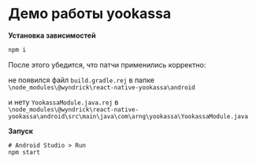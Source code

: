# Демо работы yookassa

**Установка зависимостей**
```bash
npm i
```
После этого убедится, что патчи применились корректно:  

не появился файл `build.gradle.rej` в папке      
`\node_modules\@wyndrick\react-native-yookassa\android`  

и нету `YookassaModule.java.rej` в    
`\node_modules\@wyndrick\react-native-yookassa\android\src\main\java\com\arng\yookassa\YookassaModule.java`  

**Запуск**
```
# Android Studio > Run
npm start
```

